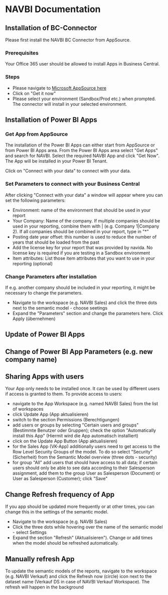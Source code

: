 # NAVBI Documentation

## Installation of BC-Connector
Please first install the NAVBI BC Connector from AppSource.

### Prerequisites
Your Office 365 user should be allowed to install Apps in Business Central.
### Steps
* Please navigate to  [Microsoft AppSource here](https://appsource.microsoft.com/en-us/product/dynamics-365-business-central/pubid.navidainformationssysteme1611067488644%7Caid.nbi_bc_pb_connector%7Cpappid.b987d68d-ab70-4b03-9ff2-157a337d8e55?tab=overview "AppSource")
* Click on "Get it now"
* Please select your environment (Sandbox/Prod etc.) when prompted. The connector will install in your selected environment.
  
## Installation of Power BI Apps
### Get App from AppSource
The installation of the Power BI Apps can either start from AppSource or from Power BI Apps area. From the Power BI Apps area select "Get Apps" and search for NAVBI. Select the required NAVBI App and click "Get Now". The App will be installed in your Power BI Tenant. 

Click on "Connect with your data" to connect with your data. 

### Set Parameters to connect with your Business Central
After clicking "Connect with your data" a window will appear where you can set the following parameters:
* Environment: name of the environment that should be used in your report
* Your Company: Name of the company. If multiple companies should be used in your reporting, combine them with \| (e.g. Company 1\|Company 2). If all companies should be combined in your report, type in "*"
* Posting date year offset: this number is used to reduce the number of years that should be loaded from the past
* Add the license key for your report that was provided by navida. No license key is required if you are testing in a Sandbox environment
* Item attributes: List those item attributes that you want to use in your reporting (optional)

### Change Parameters after installation
If e.g. another company should be included in your reporting, it might be necessary to change the parameters.
* Navigate to the workspace (e.g. NAVBI Sales) and click the three dots next to the semantic model - choose seetings
* Expand the "Parameters" section and change the parameters here. Click Apply (übernehmen)

## Update of Power BI Apps

## Change of Power BI App Parameters (e.g. new company name)

## Sharing Apps with users
Your App only needs to be installed once. It can be used by different users if access is granted to them.
To provide access to users:
* navigate to the App Workspace (e.g. named NAVBI Sales) from the list of workspaces
* click Update App (App aktualisieren)
* switch to the section Permissions (Berechtigungen)
* add users or groups by selecting "Certain users and groups" (Bestimmte Benutzer oder Gruppen); check the option "Automatically install this App" (Hiermit wird die App automatisch installiert)
* click on the Update App Button (App aktualisieren)
* for the Sales App (VK-App) additionally users need to get access to the Row Level Security Groups of the model. To do so select "Security" (Sicherheit) from the Semantic Model overview (three dots - security)
* for group "All" add users that should have access to all data; if certain users should only be able to see data according to their Salesperson assignment, add them to the group User as Salesperson (Document) or User as Salesperson (Customer); click "Save"

## Change Refresh frequency of App
If you app should be updated more frequently or at other times, you can change this in the settings of the semantic model.
* Navigate to the workspace (e.g. NAVBI Sales)
* Click the three dots while hovering over the name of the semantic model - select Settings
* Expand the section "Refresh" (Aktualisieren"). Change or add times when the model should be refreshed automatically.

## Manually refresh App
To update the semantic models of the reports, navigate to the workspace (e.g. NAVBI Verkauf) and click the Refresh now (circle) icon next to the dataset name (Verkauf DS in case of NAVBI Verkauf Workspace). The refresh will happen in the background
